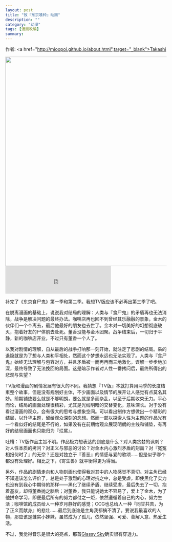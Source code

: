```yaml
---
layout: post
title: "致『东京喰种』动画"
description: ""
category: "动漫"
tags: [漫画改编]
summary:
---
```


作者: <a href="http://mioopoi.github.io/about.html",target="_blank">Takashi</a>

<img src="https://raw.githubusercontent.com/mioopoi/Images/master/2016-02-19-dong-jin-shi-shi-gui-01.jpeg" style="width:574px;height:652px;" />

<iframe frameborder="no" border="0" marginwidth="0" marginheight="0" width=330 height=86 src="http://music.163.com/outchain/player?type=2&id=30706129&auto=1&height=66"></iframe>

补完了《东京食尸鬼》第一季和第二季。我想TV版应该不必再出第三季了吧。

在脱离漫画的基础上，说说我对结局的理解：人类与『食尸鬼』的矛盾再也无法消除，战争是解决问题的最终办法。咖啡店再也回不到曾经其乐融融的景象，金木的伙伴们一个个离去，最后他最好的朋友也去世了。金木对一切美好的幻想彻底破灭，抱着好友的尸体前去赴死。董香没能与金木团聚。战争结束后，一切归于平静，新的咖啡店开业，不过只有董香一个人了。

以我对剧情的理解，自从最后的战争打响那一刻开始，就注定了悲剧的结局。枭的退隐就是为了想与人类和平相处，然而这个梦想永远也无法实现了。人类与『食尸鬼』始终无法理解与包容对方，并且矛盾被一而再再而三地激化，误解一步步地加深，最终导致了无法挽回的局面。这是暗示作者对人性一番拷问后，最终所得出的悲观与失望？

TV版和漫画的剧情发展有很大的不同。我猜想『TV版』本就打算用两季的长度结束整个故事，但是没有规划好主体，不少画面以及情节的展开让人感觉有点莫名其妙。前期铺垫要么就是不够明朗，要么就是多而杂乱，以至于后期收束无力。平心而论，结局的画面处理很精彩，尤其是光线明暗的交替变化，意味深长。对于没有看过漫画的观众，会有很大的思考与想象空间。可以看出制作方想做出一个精彩的结局，以升华主题，留给观众深刻的念想。然而一部以探索人性为主题的作品光有一个看似好的结尾是不行的，如果没有在前期给观众展现明朗的主线和铺垫，有再好的结局画面也只能归为『烂尾』。

吐槽：TV版作品主旨不明。作品极力想表达的到底是什么？对人类贪婪的讽刺？对人性本质的拷问？对正义与邪恶的讨论？对金木内心激烈矛盾的刻画？对『冤冤相报何时了』的无奈？还是对独立于『善恶』的情感与爱的歌颂……但是似乎哪个都没有处理好。相比之下，《寄生兽》就平衡得更为得当。

另外，作品的剧情走向和人物刻画也使得我对其中的人物感觉不真切。对主角已经不知道该怎么评价了，总是处于激烈的心理对抗之中，总是受虐，即使黑化了实力也没有到我心中期待的那样——黑化了继续矛盾、继续受虐，最后失去了一切，抱着基友，却将董香抛之脑后；对董香，我只能说她太不容易了，爱上了金木，为了他拼命学习，即便最后所有的努力都付之一炬，依然遵循着自己的内心，努力生活；咖啡馆的成员给人一种岁月静好的感觉；CCG也总给人一种『同甘共苦，为了正义而献身』的悲壮……最后到底谁是主角我都搞不清了。要说我最喜欢的人物，那应该是雏实小妹妹，虽然成为了孤儿，依然坚强、可爱、善解人意、热爱生活。

不过，我觉得音乐是很大的亮点，那首[Glassy Sky](http://music.163.com/#/song?id=30706129&autoplay=true)确实很有穿透力。